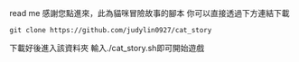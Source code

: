 read me
感謝您點進來，此為貓咪冒險故事的腳本
你可以直接透過下方連結下載
```
git clone https://github.com/judylin0927/cat_story
```
下載好後進入該資料夾
輸入./cat_story.sh即可開始遊戲

